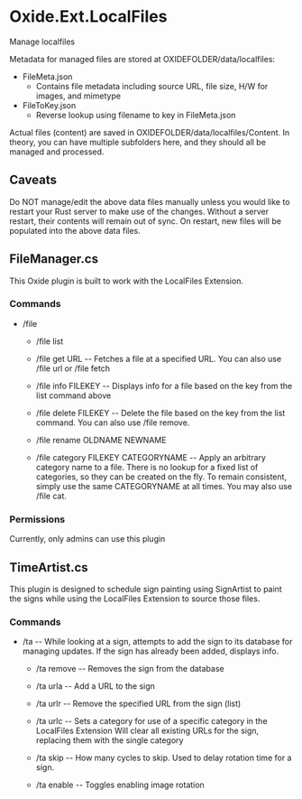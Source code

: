 # Oxide.Ext.LocalFiles
Manage localfiles

Metadata for managed files are stored at OXIDEFOLDER/data/localfiles:
  - FileMeta.json
    - Contains file metadata including source URL, file size, H/W for images, and mimetype
  - FileToKey.json
    - Reverse lookup using filename to key in FileMeta.json

Actual files (content) are saved in OXIDEFOLDER/data/localfiles/Content.
In theory, you can have multiple subfolders here, and they should all be managed and processed.

## Caveats
  Do NOT manage/edit the above data files manually unless you would like to restart your Rust server to make use of the changes.
  Without a server restart, their contents will remain out of sync.
  On restart, new files will be populated into the above data files.

## FileManager.cs
  This Oxide plugin is built to work with the LocalFiles Extension.
  
### Commands

  - /file
    - /file list
    - /file get URL -- Fetches a file at a specified URL.  You can also use /file url or /file fetch
    - /file info FILEKEY -- Displays info for a file based on the key from the list command above
    - /file delete FILEKEY -- Delete the file based on the key from the list command.  You can also use /file remove.
    
    - /file rename OLDNAME NEWNAME
    - /file category FILEKEY CATEGORYNAME -- Apply an arbitrary category name to a file.  There is no lookup for a fixed list of categories, so they can be created
    on the fly.  To remain consistent, simply use the same CATEGORYNAME at all times.  You may also use /file cat.

### Permissions
  Currently, only admins can use this plugin


## TimeArtist.cs
  This plugin is designed to schedule sign painting using SignArtist to paint the signs while using the LocalFiles Extension to source those files.

### Commands

  - /ta -- While looking at a sign, attempts to add the sign to its database for managing updates.
    If the sign has already been added, displays info.

    - /ta remove -- Removes the sign from the database
	- /ta urla -- Add a URL to the sign
	- /ta urlr -- Remove the specified URL from the sign (list)

	- /ta urlc -- Sets a category for use of a specific category in the LocalFiles Extension
	  Will clear all existing URLs for the sign, replacing them with the single category
	
	- /ta skip -- How many cycles to skip.  Used to delay rotation time for a sign.

	- /ta enable -- Toggles enabling image rotation

